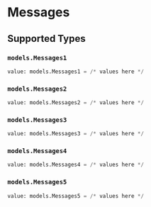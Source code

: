 # Messages


## Supported Types

### `models.Messages1`

```python
value: models.Messages1 = /* values here */
```

### `models.Messages2`

```python
value: models.Messages2 = /* values here */
```

### `models.Messages3`

```python
value: models.Messages3 = /* values here */
```

### `models.Messages4`

```python
value: models.Messages4 = /* values here */
```

### `models.Messages5`

```python
value: models.Messages5 = /* values here */
```

